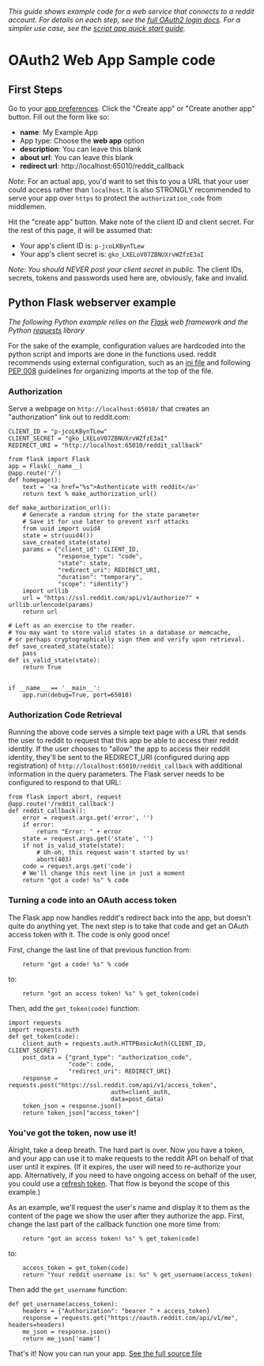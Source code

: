 *This guide shows example code for a web service that connects to a reddit account. For details on each step, see the [full OAuth2 login docs](oauth2). For a simpler use case, see the [script app quick start guide](OAuth2-Quick-Start-Example).*

OAuth2 Web App Sample code
======================

First Steps
----------

Go to your [app preferences](https://ssl.reddit.com/prefs/apps). Click the "Create app" or "Create another app" button. Fill out the form like so:

* **name**: My Example App
* App type: Choose the **web app** option
* **description**: You can leave this blank
* **about url**: You can leave this blank
* **redirect url**: http://localhost:65010/reddit_callback

*Note*: For an actual app, you'd want to set this to you a URL that your user could access rather than `localhost`. It is also STRONGLY recommended to serve your app over `https` to protect the `authorization_code` from middlemen.

Hit the "create app" button. Make note of the client ID and client secret. For the rest of this page, it will be assumed that:

* Your app's client ID is: `p-jcoLKBynTLew`
* Your app's client secret is: `gko_LXELoV07ZBNUXrvWZfzE3aI`

*Note: You should NEVER post your client secret in public.* The client IDs, secrets, tokens and passwords used here are, obviously, fake and invalid.

Python Flask webserver example
------------------------------

*The following Python example relies on the [Flask](http://flask.pocoo.org/) web framework and the Python [requests](http://docs.python-requests.org) library*

For the sake of the example, configuration values are hardcoded into the python script and imports are done in the functions used. reddit recommends using external configuration, such as an [ini file](http://docs.python.org/2.7/library/configparser.html‎) and following [PEP 008](https://www.python.org/dev/peps/pep-0008) guidelines for organizing imports at the top of the file.

### Authorization

Serve a webpage on `http://localhost:65010/` that creates an "authorization" link out to reddit.com:

    CLIENT_ID = "p-jcoLKBynTLew"
    CLIENT_SECRET = "gko_LXELoV07ZBNUXrvWZfzE3aI"
    REDIRECT_URI = "http://localhost:65010/reddit_callback"

    from flask import Flask
    app = Flask(__name__)
    @app.route('/')
    def homepage():
        text = '<a href="%s">Authenticate with reddit</a>'
        return text % make_authorization_url()

    def make_authorization_url():
        # Generate a random string for the state parameter
        # Save it for use later to prevent xsrf attacks
        from uuid import uuid4
        state = str(uuid4())
        save_created_state(state)
        params = {"client_id": CLIENT_ID,
                  "response_type": "code",
                  "state": state,
                  "redirect_uri": REDIRECT_URI,
                  "duration": "temporary",
                  "scope": "identity"}
        import urllib
        url = "https://ssl.reddit.com/api/v1/authorize?" + urllib.urlencode(params)
        return url
    
    # Left as an exercise to the reader.
    # You may want to store valid states in a database or memcache,
    # or perhaps cryptographically sign them and verify upon retrieval.
    def save_created_state(state):
        pass
    def is_valid_state(state):
        return True
    
    
    if __name__ == '__main__':
        app.run(debug=True, port=65010)

### Authorization Code Retrieval

Running the above code serves a simple text page with a URL that sends the user to reddit to request that this app be able to access their reddit identity. If the user chooses to "allow" the app to access their reddit identity, they'll be sent to the REDIRECT_URI (configured during app registration) of `http://localhost:65010/reddit_callback` with additional information in the query parameters. The Flask server needs to be configured to respond to that URL:

    from flask import abort, request
    @app.route('/reddit_callback')
    def reddit_callback():
        error = request.args.get('error', '')
        if error:
            return "Error: " + error
        state = request.args.get('state', '')
        if not is_valid_state(state):
            # Uh-oh, this request wasn't started by us!
            abort(403)
        code = request.args.get('code')
        # We'll change this next line in just a moment
        return "got a code! %s" % code

### Turning a code into an OAuth access token

The Flask app now handles reddit's redirect back into the app, but doesn't quite do anything yet. The next step is to take that code and get an OAuth access token with it. The code is only good once!

First, change the last line of that previous function from:

        return "got a code! %s" % code

to:

        return "got an access token! %s" % get_token(code)

Then, add the `get_token(code)` function:

    import requests
    import requests.auth
    def get_token(code):
        client_auth = requests.auth.HTTPBasicAuth(CLIENT_ID, CLIENT_SECRET)
        post_data = {"grant_type": "authorization_code",
                     "code": code,
                     "redirect_uri": REDIRECT_URI}
        response = requests.post("https://ssl.reddit.com/api/v1/access_token",
                                 auth=client_auth,
                                 data=post_data)
        token_json = response.json()
        return token_json["access_token"]

### You've got the token, now use it!

Alright, take a deep breath. The hard part is over. Now you have a token, and your app can use it to make requests to the reddit API on behalf of that user until it expires. (If it expires, the user will need to re-authorize your app. Alternatively, if you need to have ongoing access on behalf of the user, you could use a [refresh token](oauth2#wiki_refreshing_the_token). That flow is beyond the scope of this example.)

As an example, we'll request the user's name and display it to them as the content of the page we show the user after they authorize the app. First, change the last part of the callback function one more time from:

        return "got an access token! %s" % get_token(code)

to:

        access_token = get_token(code)
        return "Your reddit username is: %s" % get_username(access_token)

Then add the `get_username` function:

    def get_username(access_token):
        headers = {"Authorization": "bearer " + access_token}
        response = requests.get("https://oauth.reddit.com/api/v1/me", headers=headers)
        me_json = response.json()
        return me_json['name']

That's it! Now you can run your app. [See the full source file](https://gist.github.com/kemitche/9749639)
